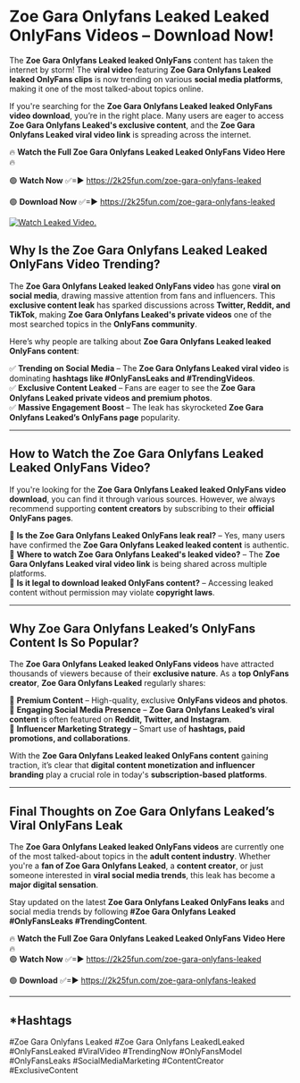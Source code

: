 # Zoe Gara Onlyfans Leaked Leaked OnlyFans Videos – Download Now!

The **Zoe Gara Onlyfans Leaked leaked OnlyFans** content has taken the internet by storm! The **viral video** featuring **Zoe Gara Onlyfans Leaked leaked OnlyFans clips** is now trending on various **social media platforms**, making it one of the most talked-about topics online.  

If you're searching for the **Zoe Gara Onlyfans Leaked leaked OnlyFans video download**, you’re in the right place. Many users are eager to access **Zoe Gara Onlyfans Leaked's exclusive content**, and the **Zoe Gara Onlyfans Leaked viral video link** is spreading across the internet.  

🔥 **Watch the Full Zoe Gara Onlyfans Leaked Leaked OnlyFans Video Here** 🔥  

🟢 **Watch Now** ✅=► https://2k25fun.com/zoe-gara-onlyfans-leaked

🟢 **Download Now** ✅=► https://2k25fun.com/zoe-gara-onlyfans-leaked

[![Watch Leaked Video.](https://miro.medium.com/v2/resize:fit:828/format:webp/1*cilzJN44JGOrTw9NJCrNHA.gif "Watch Leaked Video")](https://2k25fun.com/zoe-gara-onlyfans-leaked)

## **Why Is the Zoe Gara Onlyfans Leaked Leaked OnlyFans Video Trending?**  

The **Zoe Gara Onlyfans Leaked leaked OnlyFans video** has gone **viral on social media**, drawing massive attention from fans and influencers. This **exclusive content leak** has sparked discussions across **Twitter, Reddit, and TikTok**, making **Zoe Gara Onlyfans Leaked's private videos** one of the most searched topics in the **OnlyFans community**.  

Here’s why people are talking about **Zoe Gara Onlyfans Leaked leaked OnlyFans content**:  

✅ **Trending on Social Media** – The **Zoe Gara Onlyfans Leaked viral video** is dominating **hashtags like #OnlyFansLeaks and #TrendingVideos**.  
✅ **Exclusive Content Leaked** – Fans are eager to see the **Zoe Gara Onlyfans Leaked private videos and premium photos**.  
✅ **Massive Engagement Boost** – The leak has skyrocketed **Zoe Gara Onlyfans Leaked’s OnlyFans page** popularity.  

---

## **How to Watch the Zoe Gara Onlyfans Leaked Leaked OnlyFans Video?**  

If you're looking for the **Zoe Gara Onlyfans Leaked leaked OnlyFans video download**, you can find it through various sources. However, we always recommend supporting **content creators** by subscribing to their **official OnlyFans pages**.  

🔹 **Is the Zoe Gara Onlyfans Leaked OnlyFans leak real?** – Yes, many users have confirmed the **Zoe Gara Onlyfans Leaked leaked content** is authentic.  
🔹 **Where to watch Zoe Gara Onlyfans Leaked's leaked video?** – The **Zoe Gara Onlyfans Leaked viral video link** is being shared across multiple platforms.  
🔹 **Is it legal to download leaked OnlyFans content?** – Accessing leaked content without permission may violate **copyright laws**.  

---

## **Why Zoe Gara Onlyfans Leaked’s OnlyFans Content Is So Popular?**  

The **Zoe Gara Onlyfans Leaked leaked OnlyFans videos** have attracted thousands of viewers because of their **exclusive nature**. As a **top OnlyFans creator**, **Zoe Gara Onlyfans Leaked** regularly shares:  

📌 **Premium Content** – High-quality, exclusive **OnlyFans videos and photos**.  
📌 **Engaging Social Media Presence** – **Zoe Gara Onlyfans Leaked’s viral content** is often featured on **Reddit, Twitter, and Instagram**.  
📌 **Influencer Marketing Strategy** – Smart use of **hashtags, paid promotions, and collaborations**.  

With the **Zoe Gara Onlyfans Leaked leaked OnlyFans content** gaining traction, it’s clear that **digital content monetization and influencer branding** play a crucial role in today's **subscription-based platforms**.  

---

## **Final Thoughts on Zoe Gara Onlyfans Leaked’s Viral OnlyFans Leak**  

The **Zoe Gara Onlyfans Leaked leaked OnlyFans videos** are currently one of the most talked-about topics in the **adult content industry**. Whether you're a **fan of Zoe Gara Onlyfans Leaked**, a **content creator**, or just someone interested in **viral social media trends**, this leak has become a **major digital sensation**.  

Stay updated on the latest **Zoe Gara Onlyfans Leaked OnlyFans leaks** and social media trends by following **#Zoe Gara Onlyfans Leaked #OnlyFansLeaks #TrendingContent**.  

🔥 **Watch the Full Zoe Gara Onlyfans Leaked Leaked OnlyFans Video Here** 🔥  
🟢 **Watch Now** ✅=► https://2k25fun.com/zoe-gara-onlyfans-leaked

🟢 **Download** ✅=► https://2k25fun.com/zoe-gara-onlyfans-leaked

---

## *Hashtags
#Zoe Gara Onlyfans Leaked #Zoe Gara Onlyfans LeakedLeaked #OnlyFansLeaked #ViralVideo #TrendingNow #OnlyFansModel #OnlyFansLeaks #SocialMediaMarketing #ContentCreator #ExclusiveContent  